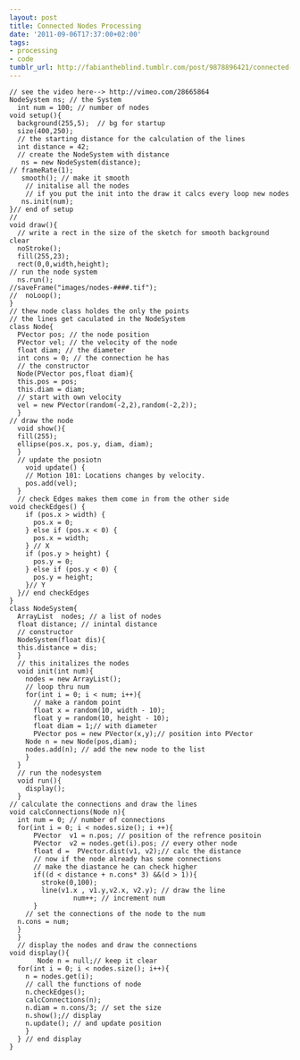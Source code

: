 ```yaml
---
layout: post
title: Connected Nodes Processing
date: '2011-09-06T17:37:00+02:00'
tags:
- processing
- code
tumblr_url: http://fabiantheblind.tumblr.com/post/9878896421/connected-nodes-processing
---
```


    // see the video here--> http://vimeo.com/28665864
    NodeSystem ns; // the System    
      int num = 100; // number of nodes 
    void setup(){   
      background(255,5);  // bg for startup 
      size(400,250);    
      // the starting distance for the calculation of the lines 
      int distance = 42;    
      // create the NodeSystem with distance    
       ns = new NodeSystem(distance);   
    // frameRate(1);    
       smooth(); // make it smooth  
        // initalise all the nodes  
        // if you put the init into the draw it calcs every loop new nodes  
       ns.init(num);    
    }// end of setup    
    //  
    void draw(){    
      // write a rect in the size of the sketch for smooth background clear 
      noStroke();   
      fill(255,23); 
      rect(0,0,width,height);   
    // run the node system  
      ns.run(); 
    //saveFrame("images/nodes-####.tif");   
    //  noLoop();   
    }   
    // thew node class holdes the only the points   
    // the lines get caculated in the NodeSystem    
    class Node{ 
      PVector pos; // the node position 
      PVector vel; // the velocity of the node  
      float diam; // the diameter   
      int cons = 0; // the connection he has    
      // the constructor    
      Node(PVector pos,float diam){ 
      this.pos = pos;   
      this.diam = diam; 
      // start with own velocity    
      vel = new PVector(random(-2,2),random(-2,2)); 
      } 
    // draw the node    
      void show(){  
      fill(255);    
      ellipse(pos.x, pos.y, diam, diam);    
      } 
      // update the posiotn 
        void update() { 
        // Motion 101: Locations changes by velocity.   
        pos.add(vel);   
      } 
      // check Edges makes them come in from the other side 
    void checkEdges() { 
        if (pos.x > width) {    
          pos.x = 0;    
        } else if (pos.x < 0) { 
          pos.x = width;    
        } // X  
        if (pos.y > height) {   
          pos.y = 0;    
        } else if (pos.y < 0) { 
          pos.y = height;   
        }// Y   
      }// end checkEdges    
    }   
    class NodeSystem{   
      ArrayList  nodes; // a list of nodes    
      float distance; // inintal distance   
      // constructor    
      NodeSystem(float dis){    
      this.distance = dis;  
      } 
      // this initalizes the nodes  
      void init(int num){   
        nodes = new ArrayList();    
        // loop thru num    
        for(int i = 0; i < num; i++){   
          // make a random point    
          float x = random(10, width - 10); 
          float y = random(10, height - 10);    
          float diam = 1;// with diameter   
          PVector pos = new PVector(x,y);// position into PVector   
        Node n = new Node(pos,diam);    
        nodes.add(n); // add the new node to the list   
        }   
      } 
      // run the nodesystem 
      void run(){   
        display();  
      } 
    // calculate the connections and draw the lines 
    void calcConnections(Node n){   
      int num = 0; // number of connections 
      for(int i = 0; i < nodes.size(); i ++){   
          PVector  v1 = n.pos; // position of the refrence positoin 
          PVector  v2 = nodes.get(i).pos; // every other node   
          float d =  PVector.dist(v1, v2);// calc the distance  
          // now if the node already has some connections   
          // make the diastance he can check higher 
          if((d < distance + n.cons* 3) &&(d > 1)){ 
            stroke(0,100);  
            line(v1.x , v1.y,v2.x, v2.y); // draw the line  
                    num++; // increment num 
          } 
        // set the connections of the node to the num   
      n.cons = num; 
      } 
      } 
      // display the nodes and draw the connections 
    void display(){ 
           Node n = null;// keep it clear   
      for(int i = 0; i < nodes.size(); i++){    
        n = nodes.get(i);   
        // call the functions of node   
        n.checkEdges();     
        calcConnections(n); 
        n.diam = n.cons/3; // set the size  
        n.show();// display 
        n.update(); // and update position  
        }   
      } // end display  
    }
